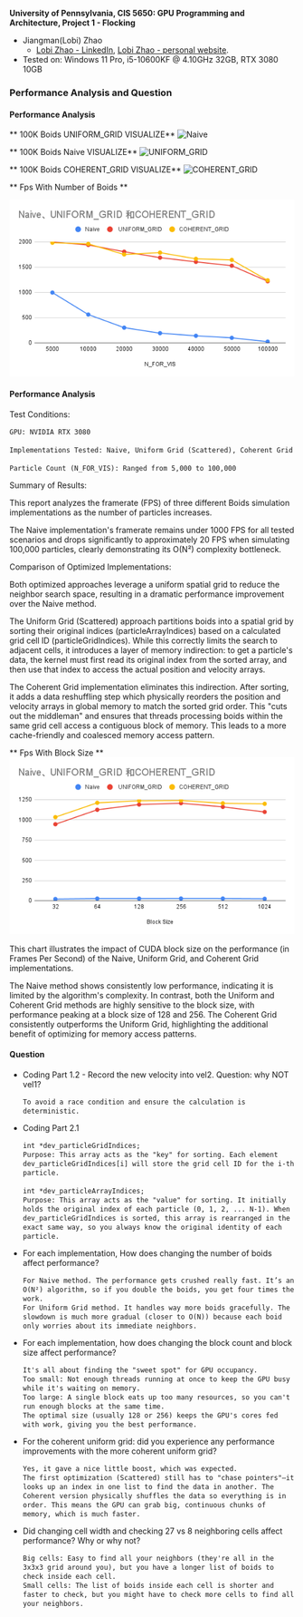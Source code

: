 **University of Pennsylvania, CIS 5650: GPU Programming and Architecture,
Project 1 - Flocking**

* Jiangman(Lobi) Zhao
  * [Lobi Zhao - LinkedIn](https://www.linkedin.com/in/lobizhao/), [Lobi Zhao - personal website](https://lobizhao.github.io/).
* Tested on: Windows 11 Pro, i5-10600KF @ 4.10GHz 32GB, RTX 3080 10GB

### Performance Analysis and Question

#### Performance Analysis

** 100K Boids  UNIFORM_GRID VISUALIZE**
![Naive](images/00.gif)

** 100K Boids Naive VISUALIZE**
![UNIFORM_GRID](images/01.gif)

** 100K Boids COHERENT_GRID VISUALIZE**
![COHERENT_GRID](images/03.gif)

** Fps With Number of Boids **

  ![Fps](images/04nForVis.png)

#### Performance Analysis

Test Conditions:

    GPU: NVIDIA RTX 3080

    Implementations Tested: Naive, Uniform Grid (Scattered), Coherent Grid

    Particle Count (N_FOR_VIS): Ranged from 5,000 to 100,000

Summary of Results:

This report analyzes the framerate (FPS) of three different Boids simulation implementations as the number of particles increases.

The Naive implementation's framerate remains under 1000 FPS for all tested scenarios and drops significantly to approximately 20 FPS when simulating 100,000 particles, clearly demonstrating its O(N²) complexity bottleneck.


Comparison of Optimized Implementations:

Both optimized approaches leverage a uniform spatial grid to reduce the neighbor search space, resulting in a dramatic performance improvement over the Naive method.

The Uniform Grid (Scattered) approach partitions boids into a spatial grid by sorting their original indices (particleArrayIndices) based on a calculated grid cell ID (particleGridIndices). While this correctly limits the search to adjacent cells, it introduces a layer of memory indirection: to get a particle's data, the kernel must first read its original index from the sorted array, and then use that index to access the actual position and velocity arrays.

The Coherent Grid implementation eliminates this indirection. After sorting, it adds a data reshuffling step which physically reorders the position and velocity arrays in global memory to match the sorted grid order. This "cuts out the middleman" and ensures that threads processing boids within the same grid cell access a contiguous block of memory. This leads to a more cache-friendly and coalesced memory access pattern.

** Fps With Block Size **
![BlockSize](images/05BlockSize.png)

This chart illustrates the impact of CUDA block size on the performance (in Frames Per Second) of the Naive, Uniform Grid, and Coherent Grid implementations.

The Naive method shows consistently low performance, indicating it is limited by the algorithm's complexity. In contrast, both the Uniform and Coherent Grid methods are highly sensitive to the block size, with performance peaking at a block size of 128 and 256. The Coherent Grid consistently outperforms the Uniform Grid, highlighting the additional benefit of optimizing for memory access patterns.

#### Question

- Coding Part 1.2 - Record the new velocity into vel2. Question: why NOT vel1?

      To avoid a race condition and ensure the calculation is deterministic.

- Coding Part 2.1 

      int *dev_particleGridIndices; 
      Purpose: This array acts as the "key" for sorting. Each element dev_particleGridIndices[i] will store the grid cell ID for the i-th particle.

      int *dev_particleArrayIndices;
      Purpose: This array acts as the "value" for sorting. It initially holds the original index of each particle (0, 1, 2, ... N-1). When dev_particleGridIndices is sorted, this array is rearranged in the exact same way, so you always know the original identity of each particle.

- For each implementation, How does changing the number of boids affect performance?

      For Naive method. The performance gets crushed really fast. It’s an O(N²) algorithm, so if you double the boids, you get four times the work.
      For Uniform Grid method. It handles way more boids gracefully. The slowdown is much more gradual (closer to O(N)) because each boid only worries about its immediate neighbors.

- For each implementation, how does changing the block count and block size affect performance?

      It's all about finding the "sweet spot" for GPU occupancy.
      Too small: Not enough threads running at once to keep the GPU busy while it's waiting on memory.
      Too large: A single block eats up too many resources, so you can't run enough blocks at the same time.
      The optimal size (usually 128 or 256) keeps the GPU's cores fed with work, giving you the best performance.

- For the coherent uniform grid: did you experience any performance improvements with the more coherent uniform grid? 

      Yes, it gave a nice little boost, which was expected.
      The first optimization (Scattered) still has to "chase pointers"—it looks up an index in one list to find the data in another. The Coherent version physically shuffles the data so everything is in order. This means the GPU can grab big, continuous chunks of memory, which is much faster.

- Did changing cell width and checking 27 vs 8 neighboring cells affect performance? Why or why not? 

      Big cells: Easy to find all your neighbors (they're all in the 3x3x3 grid around you), but you have a longer list of boids to check inside each cell.
      Small cells: The list of boids inside each cell is shorter and faster to check, but you might have to check more cells to find all your neighbors.




